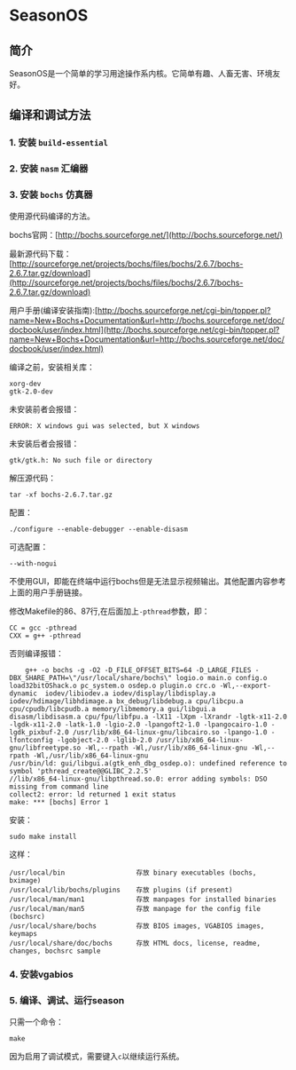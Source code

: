 # SeasonOS
##  简介 ##
SeasonOS是一个简单的学习用途操作系内核。它简单有趣、人畜无害、环境友好。

## 编译和调试方法 ##
### 1. 安装 `build-essential`

### 2. 安装 `nasm` 汇编器

### 3. 安装 `bochs` 仿真器

使用源代码编译的方法。

bochs官网：[http://bochs.sourceforge.net/](http://bochs.sourceforge.net/)

最新源代码下载：[http://sourceforge.net/projects/bochs/files/bochs/2.6.7/bochs-2.6.7.tar.gz/download](http://sourceforge.net/projects/bochs/files/bochs/2.6.7/bochs-2.6.7.tar.gz/download)

用户手册(编译安装指南):[http://bochs.sourceforge.net/cgi-bin/topper.pl?name=New+Bochs+Documentation&url=http://bochs.sourceforge.net/doc/docbook/user/index.html](http://bochs.sourceforge.net/cgi-bin/topper.pl?name=New+Bochs+Documentation&url=http://bochs.sourceforge.net/doc/docbook/user/index.html)

编译之前，安装相关库：

    xorg-dev
    gtk-2.0-dev

未安装前者会报错：

    ERROR: X windows gui was selected, but X windows
    
未安装后者会报错：

    gtk/gtk.h: No such file or directory

解压源代码：

    tar -xf bochs-2.6.7.tar.gz

配置：    

    ./configure --enable-debugger --enable-disasm
   
可选配置：
    
    --with-nogui
    
不使用GUI，即能在终端中运行bochs但是无法显示视频输出。其他配置内容参考上面的用户手册链接。

修改Makefile的86、87行,在后面加上`-pthread`参数，即：

    CC = gcc -pthread
    CXX = g++ -pthread
    
否则编译报错：

        g++ -o bochs -g -O2 -D_FILE_OFFSET_BITS=64 -D_LARGE_FILES -DBX_SHARE_PATH=\"/usr/local/share/bochs\" logio.o main.o config.o load32bitOShack.o pc_system.o osdep.o plugin.o crc.o -Wl,--export-dynamic  iodev/libiodev.a iodev/display/libdisplay.a iodev/hdimage/libhdimage.a bx_debug/libdebug.a cpu/libcpu.a cpu/cpudb/libcpudb.a memory/libmemory.a gui/libgui.a disasm/libdisasm.a cpu/fpu/libfpu.a -lX11 -lXpm -lXrandr -lgtk-x11-2.0 -lgdk-x11-2.0 -latk-1.0 -lgio-2.0 -lpangoft2-1.0 -lpangocairo-1.0 -lgdk_pixbuf-2.0 /usr/lib/x86_64-linux-gnu/libcairo.so -lpango-1.0 -lfontconfig -lgobject-2.0 -lglib-2.0 /usr/lib/x86_64-linux-gnu/libfreetype.so -Wl,--rpath -Wl,/usr/lib/x86_64-linux-gnu -Wl,--rpath -Wl,/usr/lib/x86_64-linux-gnu
    /usr/bin/ld: gui/libgui.a(gtk_enh_dbg_osdep.o): undefined reference to symbol 'pthread_create@@GLIBC_2.2.5'
    //lib/x86_64-linux-gnu/libpthread.so.0: error adding symbols: DSO missing from command line
    collect2: error: ld returned 1 exit status
    make: *** [bochs] Error 1

安装：

    sudo make install
    
这样：

    /usr/local/bin                  存放 binary executables (bochs, bximage)
    /usr/local/lib/bochs/plugins    存放 plugins (if present)
    /usr/local/man/man1             存放 manpages for installed binaries
    /usr/local/man/man5             存放 manpage for the config file (bochsrc)
    /usr/local/share/bochs          存放 BIOS images, VGABIOS images, keymaps
    /usr/local/share/doc/bochs      存放 HTML docs, license, readme, changes, bochsrc sample
    
### 4. 安装vgabios

### 5. 编译、调试、运行season
只需一个命令：

    make 

因为启用了调试模式，需要键入`c`以继续运行系统。

